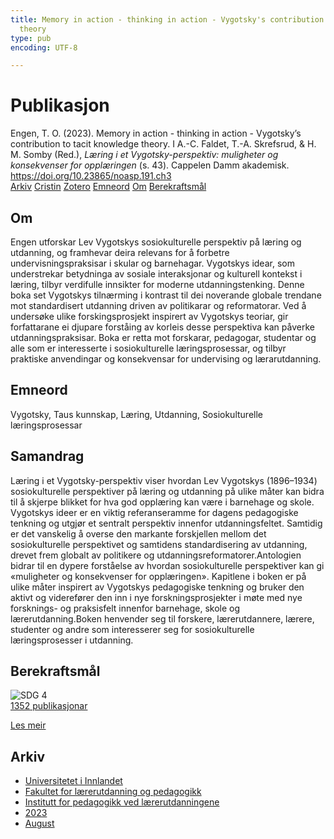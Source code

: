 ```yaml
---
title: Memory in action - thinking in action - Vygotsky's contribution to tacit knowledge
  theory
type: pub
encoding: UTF-8

---
```

<h1>Publikasjon</h1>
<article id="csl-bib-container-428UL8QI" class="csl-bib-container">
  <div class="csl-bib-body"> <div class="csl-entry">Engen, T. O. (2023). Memory in action - thinking in action - Vygotsky’s contribution to tacit knowledge theory. I A.-C. Faldet, T.-A. Skrefsrud, &#38; H. M. Somby (Red.), <i>Læring i et Vygotsky-perspektiv: muligheter og konsekvenser for opplæringen</i> (s. 43). Cappelen Damm akademisk. <a href="https://doi.org/10.23865/noasp.191.ch3">https://doi.org/10.23865/noasp.191.ch3</a></div> </div>
  <div class="csl-bib-buttons">
    <a href="#taxonomy-article-428UL8QI" alt="archive" class="csl-bib-button">Arkiv</a>
    <a href="https://app.cristin.no/results/show.jsf?id=2168680" alt="Cristin" class="csl-bib-button">Cristin</a>
    <a href="http://zotero.org/groups/5881554/items/428UL8QI" alt="Zotero" class="csl-bib-button">Zotero</a>
    <a href="#keywords-article-428UL8QI" alt="keywords" class="csl-bib-button">Emneord</a>
    <a href="#about-article-428UL8QI" alt="about_pub" class="csl-bib-button">Om</a>
    <a href="#sdg-article-428UL8QI" alt="sdg" class="csl-bib-button">Berekraftsmål</a>
  </div>
  <div id="csl-bib-meta-container-428UL8QI"></div>
</article>
<div id="csl-bib-meta-428UL8QI" class="csl-bib-meta">
  <article id="about-article-428UL8QI" class="about_pub-article">
    <h1>Om</h1>
    Engen utforskar Lev Vygotskys sosiokulturelle perspektiv på læring og utdanning, og framhevar deira relevans for å forbetre undervisningspraksisar i skular og barnehagar. Vygotskys idear, som understrekar betydninga av sosiale interaksjonar og kulturell kontekst i læring, tilbyr verdifulle innsikter for moderne utdanningstenking. Denne boka set Vygotskys tilnærming i kontrast til dei noverande globale trendane mot standardisert utdanning driven av politikarar og reformatorar. Ved å undersøke ulike forskingsprosjekt inspirert av Vygotskys teoriar, gir forfattarane ei djupare forståing av korleis desse perspektiva kan påverke utdanningspraksisar. Boka er retta mot forskarar, pedagogar, studentar og alle som er interesserte i sosiokulturelle læringsprosessar, og tilbyr praktiske anvendingar og konsekvensar for undervising og lærarutdanning.
  </article>
  <article id="keywords-article-428UL8QI" class="keywords-article">
    <h1>Emneord</h1>
    Vygotsky, Taus kunnskap, Læring, Utdanning, Sosiokulturelle læringsprosessar
  </article>
  <article id="abstract-article-428UL8QI" class="abstract-article">
    <h1>Samandrag</h1>
    Læring i et Vygotsky-perspektiv viser hvordan Lev Vygotskys (1896–1934) sosiokulturelle perspektiver på læring og utdanning på ulike måter kan bidra til å skjerpe blikket for hva god opplæring kan være i barnehage og skole. Vygotskys ideer er en viktig referanseramme for dagens pedagogiske tenkning og utgjør et sentralt perspektiv innenfor utdanningsfeltet. Samtidig er det vanskelig å overse den markante forskjellen mellom det sosiokulturelle perspektivet og samtidens standardisering av utdanning, drevet frem globalt av politikere og utdanningsreformatorer.Antologien bidrar til en dypere forståelse av hvordan sosiokulturelle perspektiver kan gi «muligheter og konsekvenser for opplæringen». Kapitlene i boken er på ulike måter inspirert av Vygotskys pedagogiske tenkning og bruker den aktivt og viderefører den inn i nye forskningsprosjekter i møte med nye forsknings- og praksisfelt innenfor barnehage, skole og lærerutdanning.Boken henvender seg til forskere, lærerutdannere, lærere, studenter og andre som interesserer seg for sosiokulturelle læringsprosesser i utdanning.
  </article>
  <article id="sdg-article-428UL8QI" class="sdg-article">
    <h1>Berekraftsmål</h1>
    <div class="sdg-container"><div id="sdg4" class="sdg">
        <img src="{{< params subfolder >}}images/sdg/sdg04_nn.png" class="image" alt="SDG 4">
        <div class="sdg-overlay">
          <a href="{{< params subfolder >}}nn/archive/?sdg=4#archive" class="sdg-publication-count"><span>1352</span> publikasjonar</a>
          <p><a href="https://fn.no/om-fn/fns-baerekraftsmaal/god-utdanning?lang=nno-NO" class="sdg-read-more">Les meir</a></p>
        </div>
      </div></div>
  </article>
  <article id="taxonomy-article-428UL8QI" class="taxonomy-article">
    <h1>Arkiv</h1>
    <ul>
      <li><a href="{{< params subfolder >}}nn/archive/?key=3DCRN523">Universitetet i Innlandet</a></li>
      <li><a href="{{< params subfolder >}}nn/archive/?key=WYNZA47F">Fakultet for lærerutdanning og pedagogikk</a></li>
      <li><a href="{{< params subfolder >}}nn/archive/?key=BKPR6TE7">Institutt for pedagogikk ved lærerutdanningene</a></li>
      <li><a href="{{< params subfolder >}}nn/archive/?key=TKXB7BTS">2023</a></li>
      <li><a href="{{< params subfolder >}}nn/archive/?key=28X3QSHA">August</a></li>
    </ul>
  </article>
</div>
